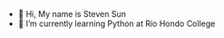 - 👋 Hi, My name is Steven Sun
- 🌱 I’m currently learning Python at Rio Hondo College


<!---
stevejoe1432/stevejoe1432 is a ✨ special ✨ repository because its `README.md` (this file) appears on your GitHub profile.
You can click the Preview link to take a look at your changes.
--->
